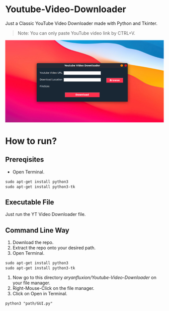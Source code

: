 # Youtube-Video-Downloader
Just a Classic YouTube Video Downloader made with Python and Tkinter.

> Note: You can only paste YouTube video link by CTRL+V.

![Appwrite Playground](preview.png)

# How to run?
## Prereqisites
* Open Terminal.
```
sudo apt-get install python3
sudo apt-get install python3-tk
```

## Executable File
Just run the YT Video Downloader file.

## Command Line Way
1. Download the repo.
1. Extract the repo onto your desired path.
1. Open Terminal.
```
sudo apt-get install python3
sudo apt-get install python3-tk
```
1. Now go to this directory  *aryanfluxion/Youtube-Video-Downloader* on your file manager.
1. Right-Mouse-Click on the file manager.
1. Click on Open in Terminal.
```
python3 "path/GUI.py"
```

